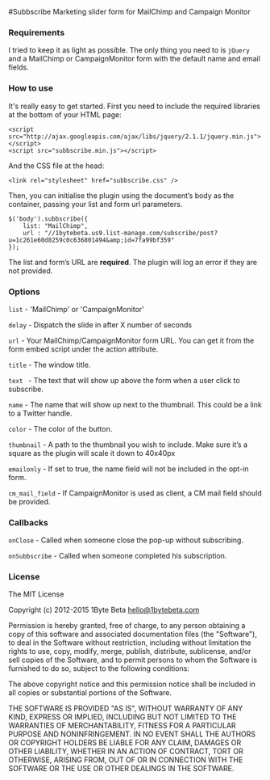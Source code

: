 #Subbscribe
Marketing slider form for MailChimp and Campaign Monitor

### Requirements

I tried to keep it as light as possible. The only thing you need to is `jQuery` and a MailChimp or CampaignMonitor form with  the default name and email fields.

### How to use

It's really easy to get started. First you need to include the required libraries at the bottom of your HTML page:

```
<script src="http://ajax.googleapis.com/ajax/libs/jquery/2.1.1/jquery.min.js"></script>
<script src="subbscribe.min.js"></script>
```

And the CSS file at the head:

```
<link rel="stylesheet" href="subbscribe.css" />
```

Then, you can initialise the plugin using the document’s body as the container, passing your list and form url parameters.

```
$('body').subbscribe({
    list: "MailChimp",
    url : "//1bytebeta.us9.list-manage.com/subscribe/post?u=1c261e60d8259c0c636801494&amp;id=7fa99bf359"
});
```

The list and form’s URL are **required**. The plugin will log an error if they are not provided.

### Options

`list` - 'MailChimp' or 'CampaignMonitor'

`delay` - Dispatch the slide in after X number of seconds

`url` - Your MailChimp/CampaignMonitor form URL. You can get it from the form embed script under the action attribute.

`title` - The window title.

`text ` - The text that will show up above the form when a user click to subscribe.

`name` - The name that will show up next to the thumbnail. This could be a link to a Twitter handle.

`color` - The color of the button.

`thumbnail` - A path to the thumbnail you wish to include. Make sure it’s a square as the plugin will scale it down to 40x40px

`emailonly` - If set to true, the name field will not be included in the opt-in form.

`cm_mail_field` - If CampaignMonitor is used as client, a CM mail field should be provided.

### Callbacks

`onClose` - Called when someone close the pop-up without subscribing.

`onSubbscribe` - Called when someone completed his subscription.

### License

The MIT License

Copyright (c) 2012-2015 1Byte Beta hello@1bytebeta.com

Permission is hereby granted, free of charge, to any person obtaining a copy of this software and associated documentation files (the "Software"), to deal in the Software without restriction, including without limitation the rights to use, copy, modify, merge, publish, distribute, sublicense, and/or sell copies of the Software, and to permit persons to whom the Software is furnished to do so, subject to the following conditions:

The above copyright notice and this permission notice shall be included in all copies or substantial portions of the Software.

THE SOFTWARE IS PROVIDED "AS IS", WITHOUT WARRANTY OF ANY KIND, EXPRESS OR IMPLIED, INCLUDING BUT NOT LIMITED TO THE WARRANTIES OF MERCHANTABILITY, FITNESS FOR A PARTICULAR PURPOSE AND NONINFRINGEMENT. IN NO EVENT SHALL THE AUTHORS OR COPYRIGHT HOLDERS BE LIABLE FOR ANY CLAIM, DAMAGES OR OTHER LIABILITY, WHETHER IN AN ACTION OF CONTRACT, TORT OR OTHERWISE, ARISING FROM, OUT OF OR IN CONNECTION WITH THE SOFTWARE OR THE USE OR OTHER DEALINGS IN THE SOFTWARE.
